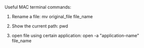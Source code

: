 Useful MAC terminal commands:
1. Rename a file: mv original_file file_name

2. Show the current path: pwd

3. open file using certain application:
    open -a "application-name" file_name
    
    
    